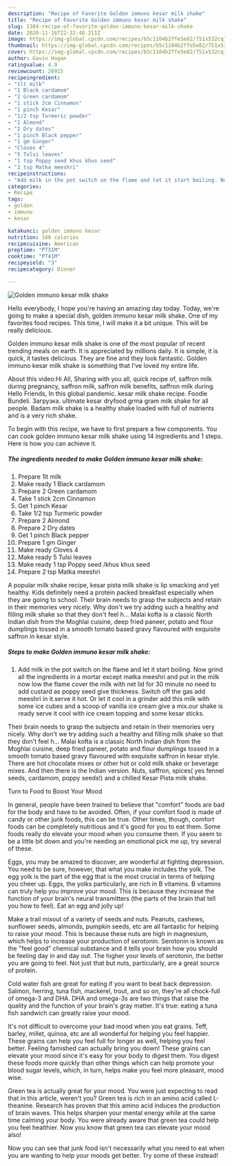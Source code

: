 ```yaml
---
description: "Recipe of Favorite Golden immuno kesar milk shake"
title: "Recipe of Favorite Golden immuno kesar milk shake"
slug: 1304-recipe-of-favorite-golden-immuno-kesar-milk-shake
date: 2020-11-16T22:32:48.211Z
image: https://img-global.cpcdn.com/recipes/b5c1104b2ffe5e82/751x532cq70/golden-immuno-kesar-milk-shake-recipe-main-photo.jpg
thumbnail: https://img-global.cpcdn.com/recipes/b5c1104b2ffe5e82/751x532cq70/golden-immuno-kesar-milk-shake-recipe-main-photo.jpg
cover: https://img-global.cpcdn.com/recipes/b5c1104b2ffe5e82/751x532cq70/golden-immuno-kesar-milk-shake-recipe-main-photo.jpg
author: Gavin Hogan
ratingvalue: 4.9
reviewcount: 26915
recipeingredient:
- "1lt milk"
- "1 Black cardamom"
- "2 Green cardamom"
- "1 stick 2cm Cinnamon"
- "1 pinch Kesar"
- "1/2 tsp Turmeric powder"
- "2 Almond"
- "2 Dry dates"
- "1 pinch Black pepper"
- "1 gm Ginger"
- "Cloves 4"
- "5 Tulsi leaves"
- "1 tsp Poppy seed khus khus seed"
- "2 tsp Matka meeshri"
recipeinstructions:
- "Add milk in the pot switch on the flame and let it start boiling. Now grind all the ingredients in a mortar except matka meeshri and put in the milk now low the flame cover the milk with net lid for 30 minute no need to add custard as poppy seed give thickness. Switch off the gas add meeshri in it.serve it hot. Or let it cool in a grinder add this milk with some ice cubes and a scoop of vanilla ice cream give a mix.our shake is ready serve it cool with ice cream topping and some kesar sticks."
categories:
- Recipe
tags:
- golden
- immuno
- kesar

katakunci: golden immuno kesar 
nutrition: 168 calories
recipecuisine: American
preptime: "PT31M"
cooktime: "PT41M"
recipeyield: "3"
recipecategory: Dinner

---
```



![Golden immuno kesar milk shake](https://img-global.cpcdn.com/recipes/b5c1104b2ffe5e82/751x532cq70/golden-immuno-kesar-milk-shake-recipe-main-photo.jpg)

Hello everybody, I hope you're having an amazing day today. Today, we're going to make a special dish, golden immuno kesar milk shake. One of my favorites food recipes. This time, I will make it a bit unique. This will be really delicious.

Golden immuno kesar milk shake is one of the most popular of recent trending meals on earth. It is appreciated by millions daily. It is simple, it is quick, it tastes delicious. They are fine and they look fantastic. Golden immuno kesar milk shake is something that I've loved my entire life.

About this video:Hi All, Sharing with you all, quick recipe of, saffron milk during pregnancy, saffron milk, saffron milk benefits, saffron milk during. Hello Friends, In this global pandemic. kesar milk shake recipe. Foodie Bundeli. Загрузка. ultimate kesar dryfood grma gram milk shake for all people. Badam milk shake is a healthy shake loaded with full of nutrients and is a very rich shake.


To begin with this recipe, we have to first prepare a few components. You can cook golden immuno kesar milk shake using 14 ingredients and 1 steps. Here is how you can achieve it.

<!--inarticleads1-->

##### The ingredients needed to make Golden immuno kesar milk shake:

1. Prepare 1lt milk
1. Make ready 1 Black cardamom
1. Prepare 2 Green cardamom
1. Take 1 stick 2cm Cinnamon
1. Get 1 pinch Kesar
1. Take 1/2 tsp Turmeric powder
1. Prepare 2 Almond
1. Prepare 2 Dry dates
1. Get 1 pinch Black pepper
1. Prepare 1 gm Ginger
1. Make ready Cloves 4
1. Make ready 5 Tulsi leaves
1. Make ready 1 tsp Poppy seed /khus khus seed
1. Prepare 2 tsp Matka meeshri


A popular milk shake recipe, kesar pista milk shake is lip smacking and yet healthy. Kids definitely need a protein packed breakfast especially when they are going to school. Their brain needs to grasp the subjects and retain in their memories very nicely. Why don&#39;t we try adding such a healthy and filling milk shake so that they don&#39;t feel h… Malai kofta is a classic North Indian dish from the Moghlai cuisine, deep fried paneer, potato and flour dumplings tossed in a smooth tomato based gravy flavoured with exquisite saffron in kesar style. 

<!--inarticleads2-->

##### Steps to make Golden immuno kesar milk shake:

1. Add milk in the pot switch on the flame and let it start boiling. Now grind all the ingredients in a mortar except matka meeshri and put in the milk now low the flame cover the milk with net lid for 30 minute no need to add custard as poppy seed give thickness. Switch off the gas add meeshri in it.serve it hot. Or let it cool in a grinder add this milk with some ice cubes and a scoop of vanilla ice cream give a mix.our shake is ready serve it cool with ice cream topping and some kesar sticks.


Their brain needs to grasp the subjects and retain in their memories very nicely. Why don&#39;t we try adding such a healthy and filling milk shake so that they don&#39;t feel h… Malai kofta is a classic North Indian dish from the Moghlai cuisine, deep fried paneer, potato and flour dumplings tossed in a smooth tomato based gravy flavoured with exquisite saffron in kesar style. There are hot chocolate mixes or other hot or cold milk shake or beverage mixes. And then there is the Indian version. Nuts, saffron, spices( yes fennel seeds, cardamom, poppy seeds!) and a chilled Kesar Pista milk shake. 

Turn to Food to Boost Your Mood


In general, people have been trained to believe that "comfort" foods are bad for the body and have to be avoided. Often, if your comfort food is made of candy or other junk foods, this can be true. Other times, though, comfort foods can be completely nutritious and it's good for you to eat them. Some foods really do elevate your mood when you consume them. If you seem to be a little bit down and you're needing an emotional pick me up, try several of these.

Eggs, you may be amazed to discover, are wonderful at fighting depression. You need to be sure, however, that what you make includes the yolk. The egg yolk is the part of the egg that is the most crucial in terms of helping you cheer up. Eggs, the yolks particularly, are rich in B vitamins. B vitamins can truly help you improve your mood. This is because they increase the function of your brain's neural transmitters (the parts of the brain that tell you how to feel). Eat an egg and jolly up!

Make a trail mixout of a variety of seeds and nuts. Peanuts, cashews, sunflower seeds, almonds, pumpkin seeds, etc are all fantastic for helping to raise your mood. This is because these nuts are high in magnesium, which helps to increase your production of serotonin. Serotonin is known as the "feel good" chemical substance and it tells your brain how you should be feeling day in and day out. The higher your levels of serotonin, the better you are going to feel. Not just that but nuts, particularly, are a great source of protein.

Cold water fish are great for eating if you want to beat back depression. Salmon, herring, tuna fish, mackerel, trout, and so on, they're all chock-full of omega-3 and DHA. DHA and omega-3s are two things that raise the quality and the function of your brain's gray matter. It's true: eating a tuna fish sandwich can greatly raise your mood. 

It's not difficult to overcome your bad mood when you eat grains. Teff, barley, millet, quinoa, etc are all wonderful for helping you feel happier. These grains can help you feel full for longer as well, helping you feel better. Feeling famished can actually bring you down! These grains can elevate your mood since it's easy for your body to digest them. You digest these foods more quickly than other things which can help promote your blood sugar levels, which, in turn, helps make you feel more pleasant, mood wise.

Green tea is actually great for your mood. You were just expecting to read that in this article, weren't you? Green tea is rich in an amino acid called L-theanine. Research has proven that this amino acid induces the production of brain waves. This helps sharpen your mental energy while at the same time calming your body. You were already aware that green tea could help you feel healthier. Now you know that green tea can elevate your mood also!

Now you can see that junk food isn't necessarily what you need to eat when you are wanting to help your moods get better. Try some of these instead!

